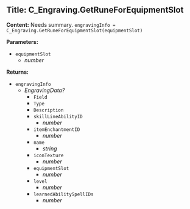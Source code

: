 ## Title: C_Engraving.GetRuneForEquipmentSlot

**Content:**
Needs summary.
`engravingInfo = C_Engraving.GetRuneForEquipmentSlot(equipmentSlot)`

**Parameters:**
- `equipmentSlot`
  - *number*

**Returns:**
- `engravingInfo`
  - *EngravingData?*
    - `Field`
    - `Type`
    - `Description`
    - `skillLineAbilityID`
      - *number*
    - `itemEnchantmentID`
      - *number*
    - `name`
      - *string*
    - `iconTexture`
      - *number*
    - `equipmentSlot`
      - *number*
    - `level`
      - *number*
    - `learnedAbilitySpellIDs`
      - *number*